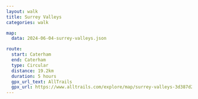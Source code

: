```yaml
---
layout: walk
title: Surrey Valleys
categories: walk

map:
  data: 2024-06-04-surrey-valleys.json

route:
  start: Caterham
  end: Caterham
  type: Circular
  distance: 19.2km
  duration: 5 hours
  gpx_url_text: AllTrails
  gpx_url: https://www.alltrails.com/explore/map/surrey-valleys-3d387d2?u=m&sh=xr4vxe
---
```


